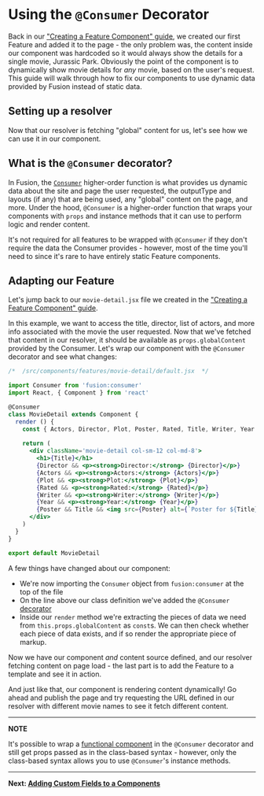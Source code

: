 # Using the `@Consumer` Decorator

Back in our ["Creating a Feature Component" guide](./creating-feature-component.md), we created our first Feature and added it to the page - the only problem was, the content inside our component was hardcoded so it would always show the details for a single movie, Jurassic Park. Obviously the point of the component is to dynamically show movie details for *any* movie, based on the user's request. This guide will walk through how to fix our components to use dynamic data provided by Fusion instead of static data.

## Setting up a resolver

<!-- TODO: add section for how to configure a resolver -->

Now that our resolver is fetching "global" content for us, let's see how we can use it in our component.

## What is the `@Consumer` decorator?

In Fusion, the [`Consumer`](../api/feature-pack/components/consumer.md) higher-order function is what provides us dynamic data about the site and page the user requested, the outputType and layouts (if any) that are being used, any "global" content on the page, and more. Under the hood, `@Consumer` is a higher-order function that wraps your components with `props` and instance methods that it can use to perform logic and render content.

It's not required for all features to be wrapped with `@Consumer` if they don't require the data the Consumer provides - however, most of the time you'll need to since it's rare to have entirely static Feature components.

## Adapting our Feature

Let's jump back to our `movie-detail.jsx` file we created in the ["Creating a Feature Component" guide](./creating-feature-component.md).

In this example, we want to access the title, director, list of actors, and more info associated with the movie the user requested. Now that we've fetched that content in our resolver, it should be available as `props.globalContent` provided by the Consumer. Let's wrap our component with the `@Consumer` decorator and see what changes:

```jsx
/*  /src/components/features/movie-detail/default.jsx  */

import Consumer from 'fusion:consumer'
import React, { Component } from 'react'

@Consumer
class MovieDetail extends Component {
  render () {
    const { Actors, Director, Plot, Poster, Rated, Title, Writer, Year } = this.props.globalContent
    
    return (
      <div className='movie-detail col-sm-12 col-md-8'>
        <h1>{Title}</h1>
        {Director && <p><strong>Director:</strong> {Director}</p>}
        {Actors && <p><strong>Actors:</strong> {Actors}</p>}
        {Plot && <p><strong>Plot:</strong> {Plot}</p>}
        {Rated && <p><strong>Rated:</strong> {Rated}</p>}
        {Writer && <p><strong>Writer:</strong> {Writer}</p>}
        {Year && <p><strong>Year:</strong> {Year}</p>}
        {Poster && Title && <img src={Poster} alt={`Poster for ${Title}`} />}
      </div>
    )
  }
}

export default MovieDetail
```

A few things have changed about our component:
- We're now importing the `Consumer` object from `fusion:consumer` at the top of the file
- On the line above our class definition we've added the `@Consumer` [decorator](https://medium.com/google-developers/exploring-es7-decorators-76ecb65fb841)
- Inside our `render` method we're extracting the pieces of data we need from `this.props.globalContent` as `const`s. We can then check whether each piece of data exists, and if so render the appropriate piece of markup.

Now we have our component *and* content source defined, and our resolver fetching content on page load - the last part is to add the Feature to a template and see it in action.

<!-- TODO: add image of PB Admin with Feature -->

And just like that, our component is rendering content dynamically! Go ahead and publish the page and try requesting the URL defined in our resolver with different movie names to see it fetch different content.

---

**NOTE**

It's possible to wrap a [functional component](https://reactjs.org/docs/components-and-props.html#functional-and-class-components) in the `@Consumer` decorator and still get props passed as in the class-based syntax - however, only the class-based syntax allows you to use `@Consumer`'s instance methods.

---

**Next: [Adding Custom Fields to a Components](./adding-custom-fields.md)**
